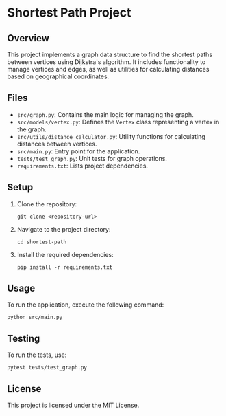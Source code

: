 # Shortest Path Project

## Overview
This project implements a graph data structure to find the shortest paths between vertices using Dijkstra's algorithm. It includes functionality to manage vertices and edges, as well as utilities for calculating distances based on geographical coordinates.

## Files
- `src/graph.py`: Contains the main logic for managing the graph.
- `src/models/vertex.py`: Defines the `Vertex` class representing a vertex in the graph.
- `src/utils/distance_calculator.py`: Utility functions for calculating distances between vertices.
- `src/main.py`: Entry point for the application.
- `tests/test_graph.py`: Unit tests for graph operations.
- `requirements.txt`: Lists project dependencies.

## Setup
1. Clone the repository:
   ```
   git clone <repository-url>
   ```
2. Navigate to the project directory:
   ```
   cd shortest-path
   ```
3. Install the required dependencies:
   ```
   pip install -r requirements.txt
   ```

## Usage
To run the application, execute the following command:
```
python src/main.py
```

## Testing
To run the tests, use:
```
pytest tests/test_graph.py
```

## License
This project is licensed under the MIT License.